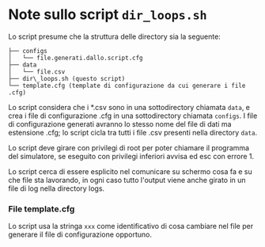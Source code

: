 # Note sullo script `dir_loops.sh`

Lo script presume che la struttura delle directory sia la seguente:
```
├── configs
│   └── file.generati.dallo.script.cfg
├── data
│   └── file.csv
├── dir\_loops.sh (questo script)
└── template.cfg (template di configurazione da cui generare i file .cfg)
```
Lo script considera che i \*.csv sono in una sottodirectory chiamata `data`,
 e crea i file di configurazione .cfg in una sottodirectory chiamata `configs`. 
I file di configurazione generati avranno lo stesso nome del file di dati ma estensione
.cfg; lo script cicla tra tutti i file .csv presenti nella directory `data`. 

Lo script deve girare con privilegi di root per poter chiamare il programma del simulatore,
se eseguito con privilegi inferiori avvisa ed esc con errore 1.

Lo script cerca di essere esplicito nel comunicare su schermo cosa fa e su che file sta lavorando,
in ogni caso tutto l'output viene anche girato in un file di log nella directory logs.

### File template.cfg

Lo script usa la stringa `xxx` come identificativo di cosa cambiare nel file per generare
il file di configurazione opportuno.
